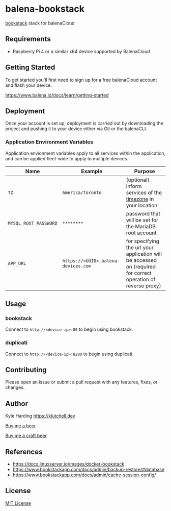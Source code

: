 # balena-bookstack

[bookstack](https://www.bookstackapp.com) stack for balenaCloud

## Requirements

- Raspberry Pi 4 or a similar x64 device supported by BalenaCloud

## Getting Started

To get started you'll first need to sign up for a free balenaCloud account and flash your device.

<https://www.balena.io/docs/learn/getting-started>

## Deployment

Once your account is set up, deployment is carried out by downloading the project and pushing it to your device either via Git or the balenaCLI.

### Application Environment Variables

Application envionment variables apply to all services within the application, and can be applied fleet-wide to apply to multiple devices.

|Name|Example|Purpose|
|---|---|---|
|`TZ`|`America/Toronto`|(optional) inform services of the [timezone](https://en.wikipedia.org/wiki/List_of_tz_database_time_zones) in your location|
|`MYSQL_ROOT_PASSWORD`|`********`|password that will be set for the MariaDB root account|
|`APP_URL`|`https://<UUID>.balena-devices.com`|for specifying the url your application will be accessed on (required for correct operation of reverse proxy)|

## Usage

### bookstack

Connect to `http://<device-ip>:80` to begin using bookstack.

### duplicati

Connect to `http://<device-ip>:8200` to begin using duplicati.

## Contributing

Please open an issue or submit a pull request with any features, fixes, or changes.

## Author

Kyle Harding <https://klutchell.dev>

[Buy me a beer](https://kyles-tip-jar.myshopify.com/cart/31356319498262:1?channel=buy_button)

[Buy me a craft beer](https://kyles-tip-jar.myshopify.com/cart/31356317859862:1?channel=buy_button)

## References

- <https://docs.linuxserver.io/images/docker-bookstack>
- <https://www.bookstackapp.com/docs/admin/backup-restore/#database>
- <https://www.bookstackapp.com/docs/admin/cache-session-config/>

## License

[MIT License](./LICENSE)
